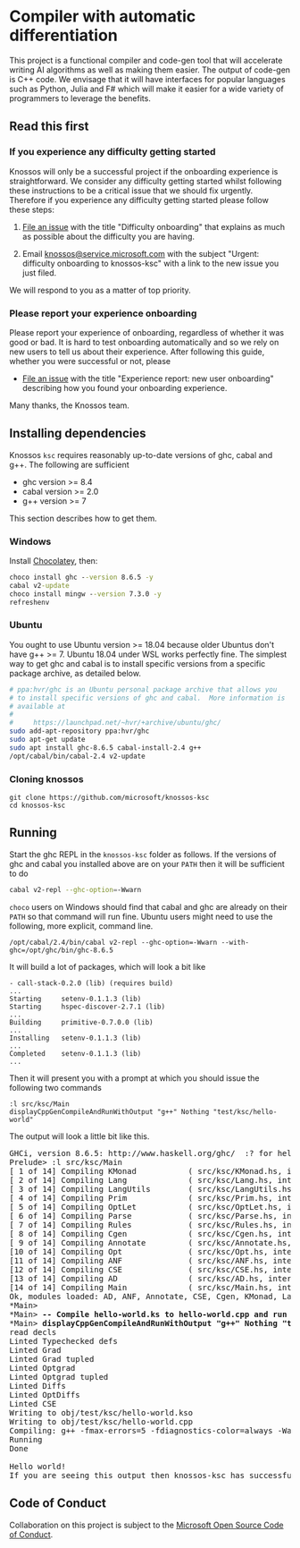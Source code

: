 # Compiler with automatic differentiation

This project is a functional compiler and code-gen tool that will
accelerate writing AI algorithms as well as making them easier.  The
output of code-gen is C++ code. We envisage that it will have
interfaces for popular languages such as Python, Julia and F# which
will make it easier for a wide variety of programmers to leverage the
benefits.

## Read this first

### If you experience any difficulty getting started

Knossos will only be a successful project if the onboarding experience
is straightforward.  We consider any difficulty getting started whilst
following these instructions to be a critical issue that we should fix
urgently.  Therefore if you experience any difficulty getting started
please follow these steps:

1. [File an
issue](https://github.com/microsoft/knossos-ksc/issues/new) with the
title "Difficulty onboarding" that explains as much as possible about
the difficulty you are having.

2. Email knossos@service.microsoft.com with the subject "Urgent:
difficulty onboarding to knossos-ksc" with a link to the new issue you
just filed.

We will respond to you as a matter of top priority.

### Please report your experience onboarding

Please report your experience of onboarding, regardless of whether it
was good or bad.  It is hard to test onboarding automatically and so
we rely on new users to tell us about their experience.  After
following this guide, whether you were successful or not, please

* [File an issue](https://github.com/microsoft/knossos-ksc/issues/new)
  with the title "Experience report: new user onboarding" describing
  how you found your onboarding experience.

Many thanks, the Knossos team.

## Installing dependencies

Knossos `ksc` requires reasonably up-to-date versions of ghc, cabal
and g++.   The following are sufficient

* ghc version >= 8.4
* cabal version >= 2.0
* g++ version >= 7

This section describes how to get them.

### Windows
Install [Chocolatey](https://chocolatey.org/), then:
```cmd
choco install ghc --version 8.6.5 -y
cabal v2-update
choco install mingw --version 7.3.0 -y
refreshenv
```

### Ubuntu

You ought to use Ubuntu version >= 18.04 because older Ubuntus don't
have g++ >= 7.  Ubuntu 18.04 under WSL works perfectly fine.  The
simplest way to get ghc and cabal is to install specific versions from
a specific package archive, as detailed below.

```sh
# ppa:hvr/ghc is an Ubuntu personal package archive that allows you
# to install specific versions of ghc and cabal.  More information is
# available at
#
#     https://launchpad.net/~hvr/+archive/ubuntu/ghc/
sudo add-apt-repository ppa:hvr/ghc
sudo apt-get update
sudo apt install ghc-8.6.5 cabal-install-2.4 g++
/opt/cabal/bin/cabal-2.4 v2-update
```

### Cloning knossos

```
git clone https://github.com/microsoft/knossos-ksc
cd knossos-ksc
```

## Running

Start the ghc REPL in the `knossos-ksc` folder as follows.  If the
versions of ghc and cabal you installed above are on your `PATH` then
it will be sufficient to do

```sh
cabal v2-repl --ghc-option=-Wwarn
```

`choco` users on Windows should find that cabal and ghc are already on
their `PATH` so that command will run fine.  Ubuntu users might need
to use the following, more explicit, command line.

```
/opt/cabal/2.4/bin/cabal v2-repl --ghc-option=-Wwarn --with-ghc=/opt/ghc/bin/ghc-8.6.5
```

It will build a lot of packages, which will look a bit like

```
- call-stack-0.2.0 (lib) (requires build)
...
Starting     setenv-0.1.1.3 (lib)
Starting     hspec-discover-2.7.1 (lib)
...
Building     primitive-0.7.0.0 (lib)
...
Installing   setenv-0.1.1.3 (lib)
...
Completed    setenv-0.1.1.3 (lib)
...
```

Then it will present you with a prompt at which you should issue the
following two commands

```
:l src/ksc/Main
displayCppGenCompileAndRunWithOutput "g++" Nothing "test/ksc/hello-world"
```

The output will look a little bit like this.

<pre>
GHCi, version 8.6.5: http://www.haskell.org/ghc/  :? for help
Prelude> :l src/ksc/Main
[ 1 of 14] Compiling KMonad           ( src/ksc/KMonad.hs, interpreted )
[ 2 of 14] Compiling Lang             ( src/ksc/Lang.hs, interpreted )
[ 3 of 14] Compiling LangUtils        ( src/ksc/LangUtils.hs, interpreted )
[ 4 of 14] Compiling Prim             ( src/ksc/Prim.hs, interpreted )
[ 5 of 14] Compiling OptLet           ( src/ksc/OptLet.hs, interpreted )
[ 6 of 14] Compiling Parse            ( src/ksc/Parse.hs, interpreted )
[ 7 of 14] Compiling Rules            ( src/ksc/Rules.hs, interpreted )
[ 8 of 14] Compiling Cgen             ( src/ksc/Cgen.hs, interpreted )
[ 9 of 14] Compiling Annotate         ( src/ksc/Annotate.hs, interpreted )
[10 of 14] Compiling Opt              ( src/ksc/Opt.hs, interpreted )
[11 of 14] Compiling ANF              ( src/ksc/ANF.hs, interpreted )
[12 of 14] Compiling CSE              ( src/ksc/CSE.hs, interpreted )
[13 of 14] Compiling AD               ( src/ksc/AD.hs, interpreted )
[14 of 14] Compiling Main             ( src/ksc/Main.hs, interpreted )
Ok, modules loaded: AD, ANF, Annotate, CSE, Cgen, KMonad, Lang, LangUtils, Main, Opt, OptLet, Parse, Prim, Rules.
*Main> 
*Main> <b>-- Compile hello-world.ks to hello-world.cpp and run</b>
*Main> <b>displayCppGenCompileAndRunWithOutput "g++" Nothing "test/ksc/hello-world"</b>
read decls
Linted Typechecked defs
Linted Grad
Linted Grad tupled
Linted Optgrad
Linted Optgrad tupled
Linted Diffs
Linted OptDiffs
Linted CSE
Writing to obj/test/ksc/hello-world.kso
Writing to obj/test/ksc/hello-world.cpp
Compiling: g++ -fmax-errors=5 -fdiagnostics-color=always -Wall -Wno-unused -Wno-maybe-uninitialized -Isrc/runtime -O3 -g -std=c++17 -o obj/test/ksc/hello-world.exe obj/test/ksc/hello-world.cpp
Running
Done

Hello world!
If you are seeing this output then knossos-ksc has successfully compiled and run the hello-world.ks program!
</pre>

## Code of Conduct

Collaboration on this project is subject to the [Microsoft Open Source
Code of Conduct](https://opensource.microsoft.com/codeofconduct).
